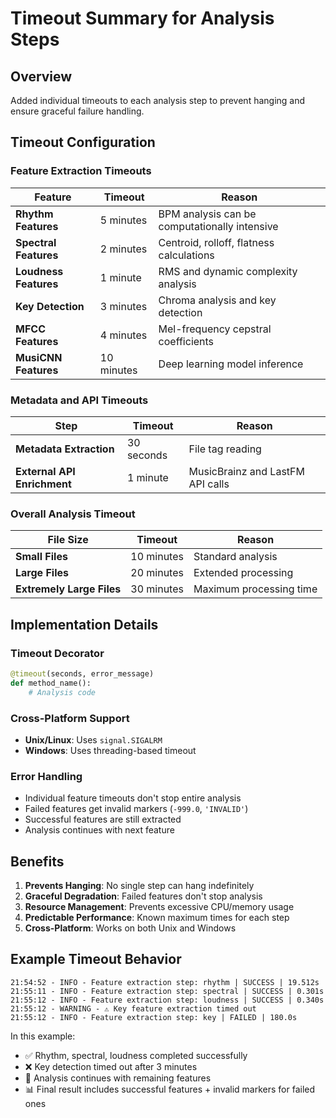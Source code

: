 # Timeout Summary for Analysis Steps

## Overview
Added individual timeouts to each analysis step to prevent hanging and ensure graceful failure handling.

## Timeout Configuration

### **Feature Extraction Timeouts**

| Feature | Timeout | Reason |
|---------|---------|--------|
| **Rhythm Features** | 5 minutes | BPM analysis can be computationally intensive |
| **Spectral Features** | 2 minutes | Centroid, rolloff, flatness calculations |
| **Loudness Features** | 1 minute | RMS and dynamic complexity analysis |
| **Key Detection** | 3 minutes | Chroma analysis and key detection |
| **MFCC Features** | 4 minutes | Mel-frequency cepstral coefficients |
| **MusiCNN Features** | 10 minutes | Deep learning model inference |

### **Metadata and API Timeouts**

| Step | Timeout | Reason |
|------|---------|--------|
| **Metadata Extraction** | 30 seconds | File tag reading |
| **External API Enrichment** | 1 minute | MusicBrainz and LastFM API calls |

### **Overall Analysis Timeout**

| File Size | Timeout | Reason |
|-----------|---------|--------|
| **Small Files** | 10 minutes | Standard analysis |
| **Large Files** | 20 minutes | Extended processing |
| **Extremely Large Files** | 30 minutes | Maximum processing time |

## Implementation Details

### **Timeout Decorator**
```python
@timeout(seconds, error_message)
def method_name():
    # Analysis code
```

### **Cross-Platform Support**
- **Unix/Linux**: Uses `signal.SIGALRM`
- **Windows**: Uses threading-based timeout

### **Error Handling**
- Individual feature timeouts don't stop entire analysis
- Failed features get invalid markers (`-999.0`, `'INVALID'`)
- Successful features are still extracted
- Analysis continues with next feature

## Benefits

1. **Prevents Hanging**: No single step can hang indefinitely
2. **Graceful Degradation**: Failed features don't stop analysis
3. **Resource Management**: Prevents excessive CPU/memory usage
4. **Predictable Performance**: Known maximum times for each step
5. **Cross-Platform**: Works on both Unix and Windows

## Example Timeout Behavior

```
21:54:52 - INFO - Feature extraction step: rhythm | SUCCESS | 19.512s
21:55:11 - INFO - Feature extraction step: spectral | SUCCESS | 0.301s
21:55:12 - INFO - Feature extraction step: loudness | SUCCESS | 0.340s
21:55:12 - WARNING - ⚠️ Key feature extraction timed out
21:55:12 - INFO - Feature extraction step: key | FAILED | 180.0s
```

In this example:
- ✅ Rhythm, spectral, loudness completed successfully
- ❌ Key detection timed out after 3 minutes
- 🔄 Analysis continues with remaining features
- 📊 Final result includes successful features + invalid markers for failed ones 